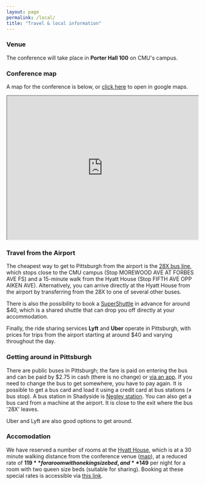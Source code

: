 ```yaml
---
layout: page
permalink: /local/
title: "Travel & local information"
---
```


### Venue

The conference will take place in **Porter Hall 100** on CMU's campus.

### Conference map

A map for the conference is below, or [click here](https://www.google.com/maps/d/u/0/edit?mid=1CKk3H9ernqv9k9jTbWuNtDXwSiK8wJA&usp=sharing) to open in google maps.

<iframe src="https://www.google.com/maps/d/embed?mid=1CKk3H9ernqv9k9jTbWuNtDXwSiK8wJA&ehbc=2E312F" style="width:100%; aspect-ratio:4/3"></iframe>

### Travel from the Airport

The cheapest way to get to Pittsburgh from the airport is the [28X bus
line](https://www.portauthority.org/pdfs/28X.pdf), which stops close to the CMU
campus (Stop MOREWOOD AVE AT FORBES AVE FS) and a 15-minute walk from the Hyatt
House (Stop FIFTH AVE OPP AIKEN AVE). Alternatively, you can arrive directly at
the Hyatt House from the airport by transferring from the 28X to one of several
other buses.

There is also the possibility to book a
[SuperShuttle](https://www.supershuttle.com/locations/pittsburgh-pit/) in
advance for around $40, which is a shared shuttle that can drop you off directly
at your accommodation.

Finally, the ride sharing services **Lyft** and **Uber** operate in Pittsburgh,
with prices for trips from the airport starting at around $40 and varying
throughout the day.

### Getting around in Pittsburgh

There are public buses in Pittsburgh; the fare is paid on entering the bus and
can be paid by $2.75 in cash (there is no change) or [via an app](https://www.rideprt.org/fares-and-passes/mobileticket/). If you need to change the bus
to get somewhere, you have to pay again. It is possible to get a bus card and
load it using a credit card at bus stations (≠ bus stop). A bus station in
Shadyside is [Negley
station](https://www.google.de/maps/place/East+Busway+at+Negley+Station+D/@40.4539493,-79.9350931,16.5z/data=!4m5!3m4!1s0x8834f212ef940167:0xac09c380df0b750f!8m2!3d40.4568!4d-79.932492).
You can also get a bus card from a machine at the airport. It is close to the
exit where the bus '28X' leaves.

Uber and Lyft are also good options to get around.

### Accomodation

We have reserved a number of rooms at the [Hyatt
House](https://www.hyatt.com/en-US/hotel/pennsylvania/hyatt-house-pittsburgh-bloomfield-shadyside/pitxp),
which is at a 30 minute walking distance from the conference venue
([map](https://goo.gl/maps/Czod8sxApR5nAzbE8)), at a reduced rate of **$119**
for a room with one king size bed, and **$149** per night for a room with two
queen size beds (suitable for sharing). Booking at these special rates is
accessible via [this
link](https://www.hyatt.com/en-US/hotel/pennsylvania/hyatt-house-pittsburgh-bloomfield-shadyside/pitxp?corp_id=G-CMUL).
